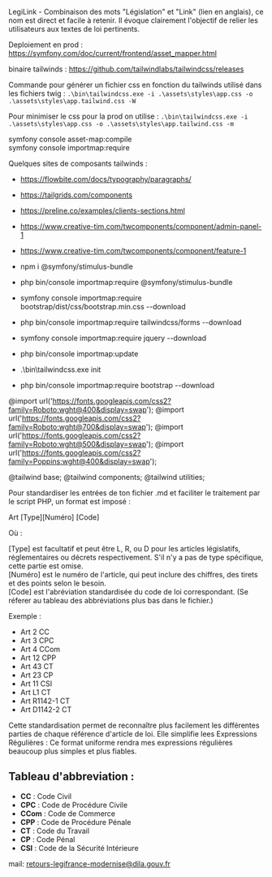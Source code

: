 LegiLink - Combinaison des mots "Législation" et "Link" (lien en anglais), ce nom est direct et facile à retenir. Il évoque clairement l'objectif de relier les utilisateurs aux textes de loi pertinents.


Deploiement en prod : https://symfony.com/doc/current/frontend/asset_mapper.html

binaire tailwinds : https://github.com/tailwindlabs/tailwindcss/releases

Commande pour générer un fichier css en fonction du tailwinds utilisé dans les fichiers twig :
`.\bin\tailwindcss.exe -i .\assets\styles\app.css -o .\assets\styles\app.tailwind.css -W`

Pour minimiser le css pour la prod on utilise :
`.\bin\tailwindcss.exe -i .\assets\styles\app.css -o .\assets\styles\app.tailwind.css -m`

symfony console asset-map:compile <br>
symfony console importmap:require 


Quelques sites de composants tailwinds : <br>
- https://flowbite.com/docs/typography/paragraphs/
- https://tailgrids.com/components
- https://preline.co/examples/clients-sections.html
- https://www.creative-tim.com/twcomponents/component/admin-panel-1
- https://www.creative-tim.com/twcomponents/component/feature-1


- npm i @symfony/stimulus-bundle
- php bin/console importmap:require @symfony/stimulus-bundle


- symfony console importmap:require bootstrap/dist/css/bootstrap.min.css --download
- php bin/console importmap:require tailwindcss/forms --download
- symfony console importmap:require jquery --download
- php bin/console importmap:update
- .\bin\tailwindcss.exe init
- php bin/console importmap:require bootstrap --download



@import url('https://fonts.googleapis.com/css2?family=Roboto:wght@400&display=swap');
@import url('https://fonts.googleapis.com/css2?family=Roboto:wght@700&display=swap');
@import url('https://fonts.googleapis.com/css2?family=Roboto:wght@500&display=swap');
@import url('https://fonts.googleapis.com/css2?family=Poppins:wght@400&display=swap');

@tailwind base;
@tailwind components;
@tailwind utilities;


Pour standardiser les entrées de ton fichier .md et faciliter le traitement par le script PHP, un format est imposé :

Art [Type][Numéro] [Code]

Où :

[Type] est facultatif et peut être L, R, ou D pour les articles législatifs, réglementaires ou décrets respectivement. S'il n'y a pas de type spécifique, cette partie est omise. <br>
[Numéro] est le numéro de l'article, qui peut inclure des chiffres, des tirets et des points selon le besoin. <br>
[Code] est l'abréviation standardisée du code de loi correspondant. (Se réferer au tableau des abbréviations plus bas dans le fichier.)

Exemple :

- Art 2 CC
- Art 3 CPC
- Art 4 CCom
- Art 12 CPP
- Art 43 CT
- Art 23 CP
- Art 11 CSI
- Art L1 CT
- Art R1142-1 CT
- Art D1142-2 CT

Cette standardisation permet de reconnaître plus facilement les différentes parties de chaque référence d'article de loi.
Elle simplifie lees Expressions Régulières : Ce format uniforme rendra mes expressions régulières beaucoup plus simples et plus fiables.

## Tableau d'abbreviation :

- **CC** : Code Civil
- **CPC** : Code de Procédure Civile
- **CCom** : Code de Commerce
- **CPP** : Code de Procédure Pénale
- **CT** : Code du Travail
- **CP** : Code Pénal
- **CSI** : Code de la Sécurité Intérieure

mail: retours-legifrance-modernise@dila.gouv.fr